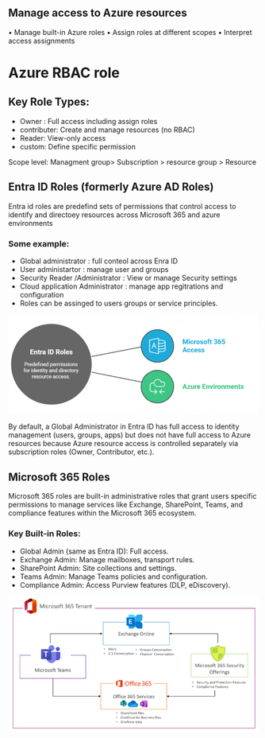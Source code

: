 ## Manage access to Azure resources 
• Manage built-in Azure roles 
• Assign roles at different scopes 
• Interpret access assignments

# Azure RBAC role 

## Key Role Types:
 - Owner : Full access including assign roles
 - contributer: Create and manage resources (no RBAC)
 - Reader: View-only access
 - custom: Define specific permission

   
Scope level: Managment group> Subscription > resource group > Resource


## Entra ID Roles (formerly Azure AD Roles)
Entra id roles are predefind sets of permissions that control access to identify and directoey resources across Microsoft 365 and azure environments

### Some example:

-	Global administrator : full conteol across Enra ID 
-	User administartor : manage user and groups
-	Security Reader /Administrator : View or manage Security settings 
-	Cloud application Administrator : manage app regitrations and configuration
-	Roles can be assinged to users groups  or service principles.

![Description](https://raw.githubusercontent.com/shyjustack/Azure/main/media/01.png)


By default, a Global Administrator in Entra ID has full access to identity management (users, groups, apps) but does not have full access to Azure resources because Azure resource access is controlled separately via subscription roles (Owner, Contributor, etc.).

## Microsoft 365 Roles

Microsoft 365 roles are built-in administrative roles that grant users specific permissions
to manage services like Exchange, SharePoint, Teams, and compliance features within the
Microsoft 365 ecosystem.
### Key Built-in Roles:
- Global Admin (same as Entra ID): Full access.
- Exchange Admin: Manage mailboxes, transport rules.
- SharePoint Admin: Site collections and settings.
- Teams Admin: Manage Teams policies and configuration.
- Compliance Admin: Access Purview features (DLP, eDiscovery).

![Description](https://github.com/shyjustack/Azure/blob/main/media/02.png)
 
